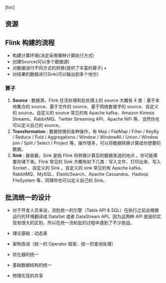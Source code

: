 [toc]
## 资源


## Flink 构建的流程
- 构建计算环境(决定采用哪种计算执行方式)
- 创建Source(可以多个数据源)
- 对数据进行不同方式的转换(提供了丰富的算子) •
- 对结果的数据进行Sink(可以输出到多个地方)

### 算子
1. **Source** : 数据源，Flink 在流处理和批处理上的 source 大概有 4 类：基于本地集合的 source、基于文件的 source、基于网络套接字的 source、自定义的 source。自定义的 source 常见的有 Apache kafka、Amazon Kinesis Streams、RabbitMQ、Twitter Streaming API、Apache NiFi 等，当然你也可以定义自己的 source。
2. **Transformation** : 数据转换的各种操作，有 Map / FlatMap / Filter / KeyBy / Reduce / Fold / Aggregations / Window / WindowAll / Union / Window join / Split / Select / Project 等，操作很多，可以将数据转换计算成你想要的数据。
3. **Sink** : 接收器，Sink 是指 Flink 将转换计算后的数据发送的地点 ，你可能需要存储下来。Flink 常见的 Sink 大概有如下几类：写入文件、打印出来、写入 Socket 、自定义的 Sink 。自定义的 sink 常见的有 Apache kafka、RabbitMQ、MySQL、ElasticSearch、Apache Cassandra、Hadoop FileSystem 等，同理你也可以定义自己的 Sink。

## 批流统一的设计
- 对于开发人员来说，流批统一的引擎（Table API & SQL）在执行之前会根据运行的环境翻译成 DataSet 或者 DataStream
API。因为这两种 API 底层的实现有很大的区别，所以在统一流和批的过程中遇到了不少挑战。

- 理论基础：动态表
- 架构改进（统一的 Operator 框架、统一的查询处理）
- 优化器的统一
- 基础数据结构的统一
- 物理实现的共享
